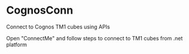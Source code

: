 # CognosConn
Connect to Cognos TM1 cubes using APIs

Open "ConnectMe" and follow steps to connect to TM1 cubes from .net platform
